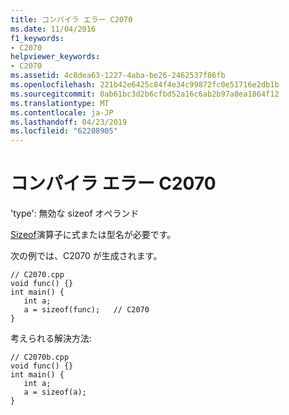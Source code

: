 ```yaml
---
title: コンパイラ エラー C2070
ms.date: 11/04/2016
f1_keywords:
- C2070
helpviewer_keywords:
- C2070
ms.assetid: 4c8dea63-1227-4aba-be26-2462537f86fb
ms.openlocfilehash: 221b42e6425c84f4e34c99872fc0e51716e2db1b
ms.sourcegitcommit: 0ab61bc3d2b6cfbd52a16c6ab2b97a8ea1864f12
ms.translationtype: MT
ms.contentlocale: ja-JP
ms.lasthandoff: 04/23/2019
ms.locfileid: "62208905"
---
```

# <a name="compiler-error-c2070"></a>コンパイラ エラー C2070

'type': 無効な sizeof オペランド

[Sizeof](../../cpp/sizeof-operator.md)演算子に式または型名が必要です。

次の例では、C2070 が生成されます。

```
// C2070.cpp
void func() {}
int main() {
   int a;
   a = sizeof(func);   // C2070
}
```

考えられる解決方法:

```
// C2070b.cpp
void func() {}
int main() {
   int a;
   a = sizeof(a);
}
```